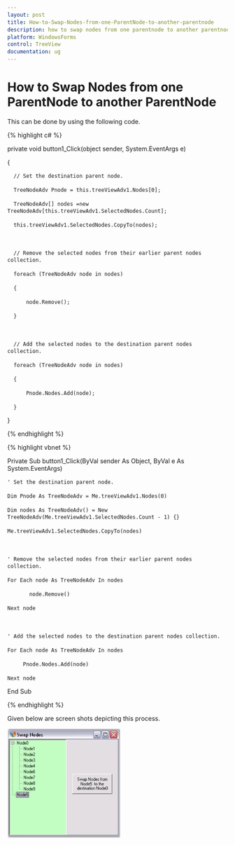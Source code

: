 ```yaml
---
layout: post
title: How-to-Swap-Nodes-from-one-ParentNode-to-another-parentnode
description: how to swap nodes from one parentnode to another parentnode
platform: WindowsForms
control: TreeView 
documentation: ug
---
```


# How to Swap Nodes from one ParentNode to another ParentNode

This can be done by using the following code.

{% highlight c# %}



private void button1_Click(object sender, System.EventArgs e)

{

      // Set the destination parent node.

      TreeNodeAdv Pnode = this.treeViewAdv1.Nodes[0];

      TreeNodeAdv[] nodes =new TreeNodeAdv[this.treeViewAdv1.SelectedNodes.Count];

      this.treeViewAdv1.SelectedNodes.CopyTo(nodes);



      // Remove the selected nodes from their earlier parent nodes collection.

      foreach (TreeNodeAdv node in nodes)

      {

          node.Remove();

      }



      // Add the selected nodes to the destination parent nodes collection.                        

      foreach (TreeNodeAdv node in nodes)

      {

          Pnode.Nodes.Add(node);

      }

}

{% endhighlight %}

{% highlight vbnet %}



Private Sub button1_Click(ByVal sender As Object, ByVal e As System.EventArgs)

    ' Set the destination parent node.

    Dim Pnode As TreeNodeAdv = Me.treeViewAdv1.Nodes(0)

    Dim nodes As TreeNodeAdv() = New TreeNodeAdv(Me.treeViewAdv1.SelectedNodes.Count - 1) {}

    Me.treeViewAdv1.SelectedNodes.CopyTo(nodes)



    ' Remove the selected nodes from their earlier parent nodes collection.

    For Each node As TreeNodeAdv In nodes

           node.Remove()

    Next node



    ' Add the selected nodes to the destination parent nodes collection.                        

    For Each node As TreeNodeAdv In nodes

         Pnode.Nodes.Add(node)

    Next node

End Sub  

{% endhighlight %}

Given below are screen shots depicting this process.



![](How-to-Swap-Nodes-from-one-ParentNode-to-another-P_images/How-to-Swap-Nodes-from-one-ParentNode-to-another-P_img1.jpeg)


